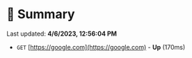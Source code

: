 # 📖 Summary
Last updated: **4/6/2023, 12:56:04 PM**

- `GET` [https://google.com](https://google.com) - **Up** (170ms)
